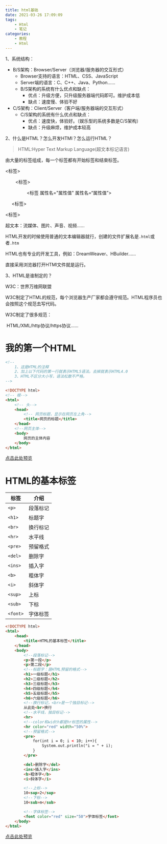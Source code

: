 ```yaml
---
title: html基础
date: 2021-03-26 17:09:09
tags:
	- Html
	- 笔记
categories:
	- 教程
	- Html
---
```


 1、系统结构：

- B/S架构：Browser/Server（浏览器/服务器的交互形式）
  - Browser支持的语言：HTML、CSS、JavaScript
  - Server端的语言：C、C++、Java、Python......
  - B/S架构的系统有什么优点和缺点：
    - 优点：升级方便，只升级服务器端代码即可。维护成本低
    - 缺点：速度慢、体验不好
- C/S架构：Client/Server（客户端/服务器端的交互形式）
  - C/S架构的系统有什么优点和缺点：
    - 优点：速度快，体验好。（娱乐型的系统多数是C/S架构）
    - 缺点：升级麻烦，维护成本较高

2、什么是HTML？怎么开发HTMl？怎么运行HTML？

> HTML:Hyper Text Markup Language(超文本标记语言)

由大量的标签组成，每一个标签都有开始标签和结束标签。

<标签>

&nbsp;&nbsp;&nbsp;&nbsp;&nbsp;&nbsp;&nbsp;&nbsp;<标签>

​		&nbsp;&nbsp;&nbsp;&nbsp;&nbsp;&nbsp;&nbsp;&nbsp;&nbsp;&nbsp;&nbsp;&nbsp;&nbsp;&nbsp;&nbsp;&nbsp;<标签 属性名="属性值" 属性名=“属性值”>

​	&nbsp;&nbsp;&nbsp;&nbsp;<标签>

<标签>

超文本：流媒体、图片、声音、视频......

HTML开发的时候使用普通的文本编辑器就行，创建的文件扩展名是`.html`或者`.htm`

HTML也有专业的开发工具，例如：DreamWeaver、HBuilder......

直接采用浏览器打开HTMl文件就是运行。

3、HTML是谁制定的？

W3C：世界万维网联盟

W3C制定了HTML的规范，每个浏览器生产厂家都会遵守规范。HTML程序员也会按照这个规范去写代码。

W3C制定了很多规范：

​	HTML/XML/http协议/https协议......

# 我的第一个HTML

```html
<!-- 
    1、这是HTML的注释
    2、加上以下代码的第一行就表示HTML5语法。去掉就表示HTML4.0
    3、HTML不区分大小写，语法松散不严格。
-->

<!DOCTYPE html>
<!-- 根-->
<html>
    <!-- 头-->
	<head>
        <!-- 网页标题，显示在网页左上角-->
		<title>网页的标题</title>
	</head>
    <!--网页主体-->
	<body>
		网页的主体内容
	</body>
</html>
```

[点击此处预览](https://chenyu521-7g6cys1w453479b5-1257692848.tcloudbaseapp.com/1.html)

# HTML的基本标签

| 标签     | 介绍     |
| -------- | -------- |
| `<p>`    | 段落标记 |
| `<h1>`   | 标题字   |
| `<br>`   | 换行标记 |
| `<hr>`   | 水平线   |
| `<pre>`  | 预留格式 |
| `<del>`  | 删除字   |
| `<ins>`  | 插入字   |
| `<b>`    | 粗体字   |
| `<i>`    | 斜体字   |
| `<sup>`  | 上标     |
| `<sub>`  | 下标     |
| `<font>` | 字体标签 |



```html
<!DOCTYPE html>
<html>
    <head>
        <title>HTML的基本标签</title>
    </head>
    <body>
        <!--段落标记-->
        <p>第一段</p>
        <p>第二段</p>
        <!--标题字：是HTML预留的格式-->
        <h1>一级标题</h1>
        <h2>二级标题</h2>
        <h3>三级标题</h3>
        <h4>四级标题</h4>
        <h5>五级标题</h5>
        <h6>六级标题</h6>
        <!--换行标记，<br>是一个独目标记-->
        从此处<br>换行
        <!--水平线，独目标记-->
        <hr>
        <!--color和width都是hr标签的属性-->
        <hr color="red" width="50%">
        <!--预留格式-->
        <pre>
            for(int i = 0; i < 10; i++){
                System.out.println("i = " + i);
            }
        </pre>

        <del>删除字</del>
        <ins>插入字</ins>
        <b>粗体字</b>
        <i>斜体字</i>

        <!--上标-->
        10<sup>2</sup>
        <!--下标-->
        10<sub>m</sub>

        <!--字体标签-->
        <font color="red" size="50">字体标签</font>
    </body>
</html>
```

[点击此处预览](https://chenyu521-7g6cys1w453479b5-1257692848.tcloudbaseapp.com/2.html)